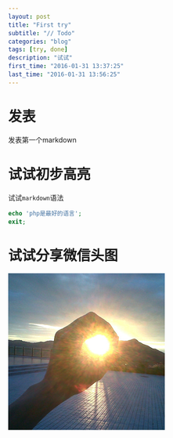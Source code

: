 ```yaml
---
layout: post
title: "First try"
subtitle: "// Todo"
categories: "blog"
tags: [try, done]
description: "试试"
first_time: "2016-01-31 13:37:25"
last_time: "2016-01-31 13:56:25"
---
```


# 发表
发表第一个markdown

# 试试初步高亮

试试`markdown`语法

```php
echo 'php是最好的语言';
exit;
```

# 试试分享微信头图

![wx题图](/img/wx_share_default.jpg "wxshare")
